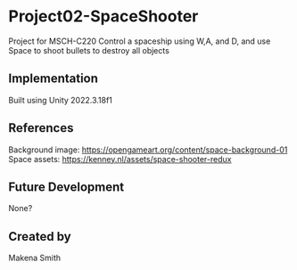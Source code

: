 # Project02-SpaceShooter
Project for MSCH-C220
Control a spaceship using W,A, and D, and use Space to shoot bullets to destroy all objects
## Implementation
Built using Unity 2022.3.18f1
## References
Background image: https://opengameart.org/content/space-background-01
Space assets: https://kenney.nl/assets/space-shooter-redux
## Future Development
None?
## Created by
Makena Smith
